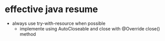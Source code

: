 # effective java resume

- always use try-with-resource when possible
  - implemente using AutoCloseable and close with @Override close() method